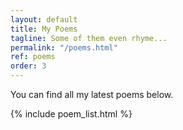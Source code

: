 ```yaml
---
layout: default
title: My Poems
tagline: Some of them even rhyme...
permalink: "/poems.html"
ref: poems
order: 3
---
```


You can find all my latest poems below.

{% include poem_list.html %}


